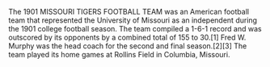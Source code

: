 The 1901 MISSOURI TIGERS FOOTBALL TEAM was an American football team that represented the University of Missouri as an independent during the 1901 college football season. The team compiled a 1-6-1 record and was outscored by its opponents by a combined total of 155 to 30.[1] Fred W. Murphy was the head coach for the second and final season.[2][3] The team played its home games at Rollins Field in Columbia, Missouri.

